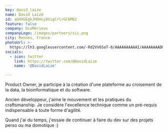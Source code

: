 ```yaml
---
key: david_laize
name: David Laizé
id: aO4XGEgkJHOHcy8VigCrlrGC6M62
feature: false
company: bioMérieux
companyLogo: /images/partners/sii.png
city: Rennes, France
photoUrl: >-
  https://lh3.googleusercontent.com/-Rd2VV6SoT-0/AAAAAAAAAAI/AAAAAAAADQE/6dQFaAyHd_M/photo.jpg
socials:
  - icon: twitter
    link: https://twitter.com/@DavidLaize
    name: '@DavidLaize'

---
```


Product Owner, je participe à la création d'une plateforme au croisement de la data, la bioinformatique et du software. 

Ancien développeur, j'aime le mouvement et les pratiques du craftsmanship. Je considère l'excellence technique comme un pré-requis indispensable à toute forme d'agilité.

Quand j'ai du temps, j'essaie de continuer à faire du dev sur des projets perso ou ma domotique :)
